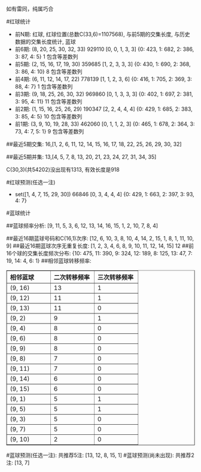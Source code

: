 <!-- 
.. title: 双色球2013151期(2013-12-24)数据分析报告
.. slug: slott-2013151-2013-12-24-report
.. date: 2013-12-25 08:00:00 UTC+08:00
.. tags: Lottery
.. link: 
.. description: 
.. type: text
-->

如有雷同，纯属巧合

<!-- TEASER_END-->

#红球统计

- 前N期: 红球, 红球位置(总数C(33,6)=1107568), 与前5期的交集长度, 与历史数据的交集长度统计, 蓝球
- 前6期: (8, 20, 25, 30, 32, 33) 929110 [0, 0, 1, 3, 3] {0: 423, 1: 682, 2: 386, 3: 87, 4: 5} 1 包含等差数列
- 前5期: (2, 15, 16, 17, 19, 30) 359685 [1, 2, 3, 3, 3] {0: 430, 1: 690, 2: 368, 3: 86, 4: 10} 8 包含等差数列
- 前4期: (6, 11, 12, 14, 17, 22) 778139 [1, 1, 2, 3, 6] {0: 416, 1: 705, 2: 369, 3: 88, 4: 7} 1 包含等差数列
- 前3期: (9, 18, 25, 26, 30, 32) 969860 [0, 1, 3, 3, 3] {0: 402, 1: 697, 2: 381, 3: 95, 4: 11} 11 包含等差数列
- 前2期: (1, 15, 16, 25, 26, 29) 190347 [2, 2, 4, 4, 4] {0: 429, 1: 685, 2: 383, 3: 85, 4: 5} 10 包含等差数列
- 前1期: (3, 9, 10, 19, 28, 33) 462060 [0, 1, 1, 2, 3] {0: 465, 1: 678, 2: 364, 3: 73, 4: 7, 5: 1} 9 包含等差数列

##最近5期交集:
16,[1, 2, 6, 11, 12, 14, 15, 16, 17, 18, 22, 25, 26, 29, 30, 32]

##最近5期并集:
13,[4, 5, 7, 8, 13, 20, 21, 23, 24, 27, 31, 34, 35]

C(30,3)(共54202)没出现有1313, 
有效长度是918

#红球预测(任选一注)

- set([1, 4, 7, 15, 29, 30]) 66846 [0, 3, 4, 4, 4] {0: 429, 1: 663, 2: 397, 3: 93, 4: 7}

#蓝球统计

##蓝球频率分析:
[9, 11, 5, 3, 6, 12, 13, 14, 16, 15, 1, 2, 10, 7, 8, 4]

##最近16期蓝球号码和C(16,1)次序:
[12, 6, 10, 3, 8, 10, 4, 14, 2, 15, 1, 8, 1, 11, 10, 9]
##最近16期蓝球次序无重复长度:
[1, 2, 3, 4, 6, 8, 9, 10, 11, 12, 14, 15] 12
##前16个球的交集长度频次分布:
{10: 475, 11: 390, 9: 324, 12: 189, 8: 125, 13: 47, 7: 19, 14: 4, 6: 1}
##相邻蓝球转移频率:
<table border="1" class="table table-striped dataframe">
  <thead>
    <tr style="text-align: left;">
      <th style="min-width: 100px;">相邻蓝球</th>
      <th style="min-width: 100px;">二次转移频率</th>
      <th style="min-width: 100px;">三次转移频率</th>
    </tr>
  </thead>
  <tbody>
    <tr>
      <td> (9, 16)</td>
      <td> 13</td>
      <td> 1</td>
    </tr>
    <tr>
      <td> (9, 12)</td>
      <td> 11</td>
      <td> 1</td>
    </tr>
    <tr>
      <td> (9, 13)</td>
      <td> 11</td>
      <td> 0</td>
    </tr>
    <tr>
      <td>  (9, 2)</td>
      <td>  9</td>
      <td> 1</td>
    </tr>
    <tr>
      <td>  (9, 4)</td>
      <td>  8</td>
      <td> 0</td>
    </tr>
    <tr>
      <td>  (9, 6)</td>
      <td>  8</td>
      <td> 0</td>
    </tr>
    <tr>
      <td>  (9, 9)</td>
      <td>  8</td>
      <td> 0</td>
    </tr>
    <tr>
      <td>  (9, 8)</td>
      <td>  7</td>
      <td> 0</td>
    </tr>
    <tr>
      <td> (9, 11)</td>
      <td>  7</td>
      <td> 0</td>
    </tr>
    <tr>
      <td> (9, 14)</td>
      <td>  6</td>
      <td> 0</td>
    </tr>
    <tr>
      <td> (9, 15)</td>
      <td>  6</td>
      <td> 0</td>
    </tr>
    <tr>
      <td>  (9, 1)</td>
      <td>  5</td>
      <td> 1</td>
    </tr>
    <tr>
      <td>  (9, 5)</td>
      <td>  5</td>
      <td> 1</td>
    </tr>
    <tr>
      <td>  (9, 3)</td>
      <td>  5</td>
      <td> 0</td>
    </tr>
    <tr>
      <td>  (9, 7)</td>
      <td>  5</td>
      <td> 0</td>
    </tr>
    <tr>
      <td> (9, 10)</td>
      <td>  2</td>
      <td> 0</td>
    </tr>
  </tbody>
</table>
#蓝球预测(任选一注):
共推荐5注: [13, 12, 8, 15, 1]
#蓝球预测(尚未出现):
共推荐2注: [13, 7]

